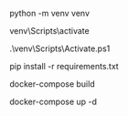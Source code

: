 python -m venv venv


venv\Scripts\activate

.\venv\Scripts\Activate.ps1

pip install -r requirements.txt

docker-compose build 

docker-compose up -d

